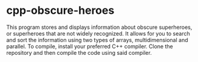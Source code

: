 # cpp-obscure-heroes
This program stores and displays information about obscure superheroes, or superheroes that are not widely recognized. It allows for you to search and sort the information using two types of arrays, multidimensional and parallel.
To compile, install your preferred C++ compiler. Clone the repository and then compile the code using said compiler. 